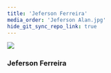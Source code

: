 ```yaml
---
title: 'Jeferson Ferreira'
media_order: 'Jeferson Alan.jpg'
hide_git_sync_repo_link: true
---
```


![](Jeferson%20Alan.jpg&resize=150,150&classes=right)

### Jeferson Ferreira

